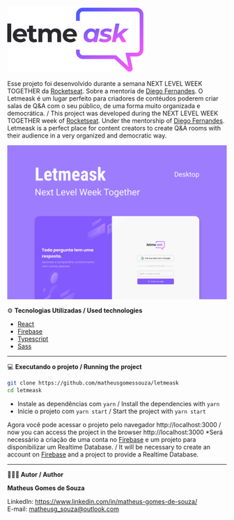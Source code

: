 ![](/readme/logo.svg)

Esse projeto foi desenvolvido durante a semana NEXT LEVEL WEEK TOGETHER da [Rocketseat](https://rocketseat.com.br). Sobre a mentoria de [Diego Fernandes](https://github.com/diego3g). O Letmeask é um lugar perfeito para criadores de contéudos poderem criar salas de Q&A com o seu público, de uma forma muito organizada e democrática. / This project was developed during the NEXT LEVEL WEEK TOGETHER week of [Rocketseat](https://rocketseat.com.br). Under the mentorship of [Diego Fernandes](https://github.com/diego3g). Letmeask is a perfect place for content creators to create Q&A rooms with their audience in a very organized and democratic way.

![](/readme/capa.svg)

⚙ **Tecnologias Utilizadas / Used technologies**

- [React](https://reactjs.org/)
- [Firebase](https://firebase.google.com/)
- [Typescript](https://www.typescriptlang.org/)
- [Sass](https://sass-lang.com/)

-----------------------------------------------------------------------------------------------------------------------------------------------------------------------------------

💻 **Executando o projeto / Running the project**

```bash
git clone https://github.com/matheusgomessouza/letmeask
cd letmeask
```
- Instale as dependências com `yarn` / Install the dependencies with `yarn`
- Inicie o projeto com `yarn start` / Start the project with `yarn start`

Agora você pode acessar o projeto pelo navegador http://localhost:3000 / now you can access the project in the browser http://localhost:3000
*Será necessário a criação de uma conta no [Firebase](https://firebase.google.com/) e um projeto para disponibilizar um Realtime Database. / It will be necessary to create an account on [Firebase](https://firebase.google.com/) and a project to provide a Realtime Database.

-----------------------------------------------------------------------------------------------------------------------------------------------------------------------------------

**🧑🏾‍💻 Autor / Author**

**Matheus Gomes de Souza**

LinkedIn: https://www.linkedin.com/in/matheus-gomes-de-souza/ <br/>
E-mail: matheusg_souza@outlook.com
